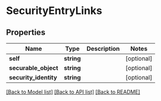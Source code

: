 # SecurityEntryLinks

## Properties
Name | Type | Description | Notes
------------ | ------------- | ------------- | -------------
**self** | **string** |  | [optional] 
**securable_object** | **string** |  | [optional] 
**security_identity** | **string** |  | [optional] 

[[Back to Model list]](../README.md#documentation-for-models) [[Back to API list]](../README.md#documentation-for-api-endpoints) [[Back to README]](../README.md)



